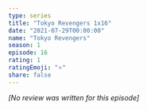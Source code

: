 ```yaml
---
type: series
title: "Tokyo Revengers 1x16"
date: "2021-07-29T00:00:00"
name: "Tokyo Revengers"
season: 1
episode: 16
rating: 1
ratingEmoji: "⭐️"
share: false
---
```


*[No review was written for this episode]*
